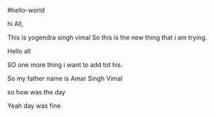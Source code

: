 #hello-world

hi All,

This is yogendra singh vimal
So this is the new thing that i am trying.

Hello all

SO one more thing i want to add tot his.

So my father name is Amar Singh Vimal


so how was the day

Yeah day was fine
